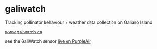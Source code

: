 # galiwatch
Tracking pollinator behaviour + weather data collection on Galiano Island

www.galiwatch.ca

see the GaliWatch sensor [live on PurpleAir](https://www.purpleair.com/map?opt=1/mAQI/a10/cC0&select=108166#9.37/49.0534/-123.2494)
